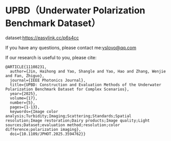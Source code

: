 # UPBD（Underwater Polarization Benchmark Dataset）
dataset:https://easylink.cc/p6s4cc

If you have any questions, please contact me:yslovo@qq.com

If our research is useful to you, please cite:

    @ARTICLE{11108231,
      author={Jin, Haihong and Yao, Shangle and Yao, Hao and Zhang, Wenjie and Fan, Zhiguo},
      journal={IEEE Photonics Journal}, 
      title={UPBD: Construction and Evaluation Methods of the Underwater Polarization Benchmark Dataset for Complex Scenarios}, 
      year={2025},
      volume={17},
      number={5},
      pages={1-13},
      keywords={Image color analysis;Turbidity;Imaging;Scattering;Standards;Spatial resolution;Image restoration;Dairy products;Image quality;Light sources;Dataset;evaluation method;resolution;color difference;polarization imaging},
      doi={10.1109/JPHOT.2025.3594762}}

